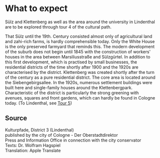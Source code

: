 # What to expect

Sülz and Klettenberg as well as the area around the university in Lindenthal are to be explored through tour 4 of the cultural path.

That Sülz until the 19th. Century consisted almost only of agricultural land and zahi-rich farms, is hardly comprehensible today. Only the White House is the only preserved farmyard that reminds this. The modern development of the suburb does not begin until 1845 with the construction of workers' houses in the area between Marsiliusstraße and Sülzgürtel. In addition to this first development, which is practised by small businesses, the residential districts of the time shortly after 1900 and the 1920s are characterised by the district. Klettenberg was created shortly after the turn of the century as a pure residential district. The core area is located around the Siebengebirgsallee. In the 1920s, numerous settlement buildings were built here and single-family houses around the Klettenbergpark. Characteristic of the district is particularly the strong greening with avenues, squares and front gardens, which can hardly be found in Cologne today.
(To Lindenthal, see <a href="index.html?id=05315000-b03-t05">Tour 5</a>)

## Source

Kulturpfade, District 3 (Lindenthal)  
published by the city of Cologne - Der Oberstadtdirektor  
Press and Information Office in connection with the city conservator  
Texts: Dr. Wolfram Hagspiel   
Translation: Apple Translate